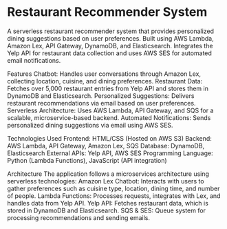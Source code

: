 # Restaurant Recommender System
A serverless restaurant recommender system that provides personalized dining suggestions based on user preferences. Built using AWS Lambda, Amazon Lex, API Gateway, DynamoDB, and Elasticsearch. Integrates the Yelp API for restaurant data collection and uses AWS SES for automated email notifications.

Features
Chatbot: Handles user conversations through Amazon Lex, collecting location, cuisine, and dining preferences.
Restaurant Data: Fetches over 5,000 restaurant entries from Yelp API and stores them in DynamoDB and Elasticsearch.
Personalized Suggestions: Delivers restaurant recommendations via email based on user preferences.
Serverless Architecture: Uses AWS Lambda, API Gateway, and SQS for a scalable, microservice-based backend.
Automated Notifications: Sends personalized dining suggestions via email using AWS SES.

Technologies Used
Frontend: HTML/CSS (Hosted on AWS S3)
Backend: AWS Lambda, API Gateway, Amazon Lex, SQS
Database: DynamoDB, Elasticsearch
External APIs: Yelp API, AWS SES
Programming Language: Python (Lambda Functions), JavaScript (API integration)

Architecture
The application follows a microservices architecture using serverless technologies:
Amazon Lex Chatbot: Interacts with users to gather preferences such as cuisine type, location, dining time, and number of people.
Lambda Functions: Processes requests, integrates with Lex, and handles data from Yelp API.
Yelp API: Fetches restaurant data, which is stored in DynamoDB and Elasticsearch.
SQS & SES: Queue system for processing recommendations and sending emails.
